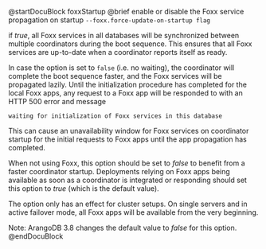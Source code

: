 
@startDocuBlock foxxStartup
@brief enable or disable the Foxx service propagation on startup
`--foxx.force-update-on-startup flag`

if *true*, all Foxx services in all databases will be synchronized between
multiple coordinators during the boot sequence. This ensures that all Foxx
services are up-to-date when a coordinator reports itself as ready.

In case the option is set to `false` (i.e. no waiting), the coordinator 
will complete the boot sequence faster, and the Foxx services will be 
propagated lazily. Until the initialization procedure has completed for
the local Foxx apps, any request to a Foxx app will be responded to with
an HTTP 500 error and message 

    waiting for initialization of Foxx services in this database 

This can cause an unavailability window for Foxx services on coordinator
startup for the initial requests to Foxx apps until the app propagation 
has completed.
  
When not using Foxx, this option should be set to *false* to benefit from a 
faster coordinator startup.
Deployments relying on Foxx apps being available as soon as a coordinator 
is integrated or responding should set this option to *true* (which is 
the default value).

The option only has an effect for cluster setups. On single servers and in 
active failover mode, all Foxx apps will be available from the very beginning.

Note: ArangoDB 3.8 changes the default value to *false* for this option.
@endDocuBlock

